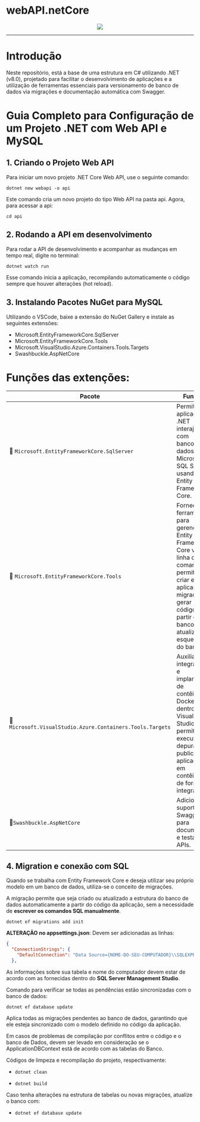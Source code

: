 <h1>webAPI.netCore</h1>

<p align="center">
  <a href="#">
      <img src="https://skillicons.dev/icons?i=cs,dotnet,mysql"/>
  </a>
</p>
<hr>
<h1>Introdução</h1>
<p>Neste repositório, está a base de uma estrutura em C# utilizando .NET (v8.0), projetado para facilitar o desenvolvimento de aplicações e a utilização de ferramentas essenciais para versionamento de banco de dados via migrações e documentação automática com Swagger.</p>

<h1>Guia Completo para Configuração de um Projeto .NET com Web API e MySQL</h1>
<h2>1. Criando o Projeto Web API</h2>
<p>Para iniciar um novo projeto .NET Core Web API, use o seguinte comando:</p>

```dotnet new webapi -o api```

<p>Este comando cria um novo projeto do tipo Web API na pasta api. Agora, para acessar a api:</p>

```cd api```

<h2>2. Rodando a API em desenvolvimento</h2>
<p>Para rodar a API de desenvolvimento e acompanhar as mudanças em tempo real, digite no terminal:</p>

```dotnet watch run```

<p>Esse comando inicia a aplicação, recompilando automaticamente o código sempre que houver alterações (hot reload).</p>

<h2>3. Instalando Pacotes NuGet para MySQL</h2>
<p>Utilizando o VSCode, baixe a extensão do NuGet Gallery e instale as seguintes extensões: </p>
<ul>
    <li>Microsoft.EntityFrameworkCore.SqlServer</li>
    <li>Microsoft.EntityFrameworkCore.Tools</li>
    <li>Microsoft.VisualStudio.Azure.Containers.Tools.Targets</li>
    <li>Swashbuckle.AspNetCore</li>
</ul>

# Funções das extenções:

| Pacote | Função | Comando
|--------|--------|--------|
|📌 `Microsoft.EntityFrameworkCore.SqlServer` |  Permite que aplicações .NET interajam com bancos de dados Microsoft SQL Server usando Entity Framework Core. |```dotnet add package Microsoft.EntityFrameworkCore.SqlServer```|
|📌 `Microsoft.EntityFrameworkCore.Tools` | Fornece ferramentas para gerenciar o Entity Framework Core via linha de comando e permite criar e aplicar migrações, gerar código a partir do banco e atualizar o esquema do banco. |```dotnet add package Microsoft.EntityFrameworkCore.Tools```|
|📌 `Microsoft.VisualStudio.Azure.Containers.Tools.Targets` | Auxilia na integração e implantação de contêineres Docker dentro do Visual Studio e permite executar, depurar e publicar aplicações em contêineres de forma integrada. |```dotnet add package Microsoft.EntityFrameworkCore.Tools```|
| 📌`Swashbuckle.AspNetCore` | Adiciona suporte ao Swagger para documentar e testar APIs. |```dotnet add package Swashbuckle.AspNetCore```|

<h2>4. Migration e conexão com SQL</h2>
<p>Quando se trabalha com Entity Framework Core e deseja utilizar seu próprio modelo em um banco de dados, utiliza-se o conceito de migrações.</p>
<p>A migração permite que seja criado ou atualizado a estrutura do banco de dados automaticamente a partir do código da aplicação, sem a necessidade de <b>escrever os comandos SQL manualmente</b>.</p>

```dotnet ef migrations add init```

<p><b>ALTERAÇÃO no appsettings.json</b>: Devem ser adicionadas as linhas: </p>

```json
{
  "ConnectionStrings": {
    "DefaultConnection": "Data Source={NOME-DO-SEU-COMPUTADOR}\\SQLEXPRESS;Initial Catalog={NOME-DA-SUA-TABELA};Integrated Security=True;Connect Timeout=30;Encrypt=False;TrustServerCertificate=False;ApplicationIntent=ReadWrite;MultiSubnetFailover=False"
  },
```
<p>As informações sobre sua tabela e nome do computador devem estar de acordo com as fornecidas dentro do <b>SQL Server Management Studio</b>.</p>
<p>Comando para verificar se todas as pendências estão sincronizadas com o banco de dados:</p>

```dotnet ef database update```
<p>Aplica todas as migrações pendentes ao banco de dados, garantindo que ele esteja sincronizado com o modelo definido no código da aplicação.</p>

<p>Em casos de problemas de compilação por conflitos entre o código e o banco de Dados, devem ser levado em consideração se o ApplicationDBContext está de acordo com as tabelas do Banco.</p>
<p> Códigos de limpeza e recompilação do projeto, respectivamente: </p>
<ul>
  <li>
    
    dotnet clean
  </li>
  <li>

    dotnet build
  </li>
</ul>

<p>Caso tenha alterações na estrutura de tabelas ou novas migrações, atualize o banco com: </p>
<ul>
  <li>

    dotnet ef database update
  </li>
</ul>

